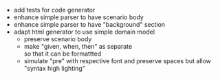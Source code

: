 
- add tests for code generator
- enhance simple parser to have scenario body
- enhance simple parser to have "background" section
- adapt html generator to use simple domain model
  - preserve scenario body 
  - make "given, when, then" as separate <div/> so that it can be formattted
  - simulate "pre" with respective font and preserve spaces but allow "syntax high lighting"